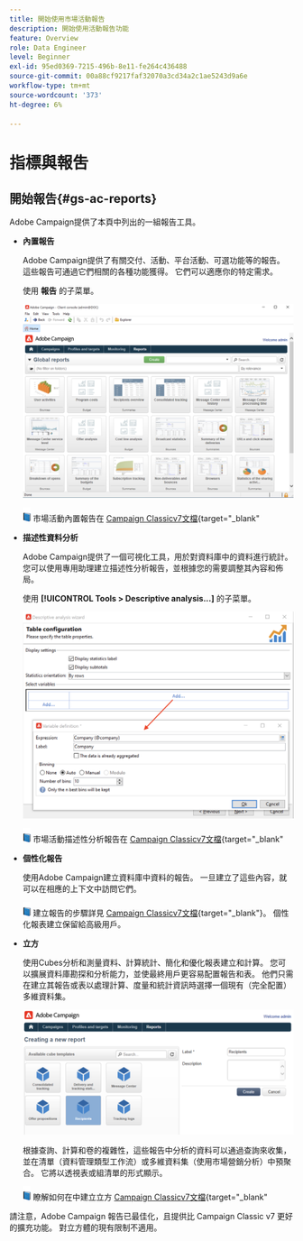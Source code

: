 ```yaml
---
title: 開始使用市場活動報告
description: 開始使用活動報告功能
feature: Overview
role: Data Engineer
level: Beginner
exl-id: 95ed0369-7215-496b-8e11-fe264c436488
source-git-commit: 00a88cf9217faf32070a3cd34a2c1ae5243d9a6e
workflow-type: tm+mt
source-wordcount: '373'
ht-degree: 6%

---
```


# 指標與報吿

## 開始報告{#gs-ac-reports}

Adobe Campaign提供了本頁中列出的一組報告工具。

* **內置報告**

   Adobe Campaign提供了有關交付、活動、平台活動、可選功能等的報告。 這些報告可通過它們相關的各種功能獲得。 它們可以適應你的特定需求。

   使用 **報告** 的子菜單。

   ![](assets/built-in-reports.png)

   ![](../assets/do-not-localize/book.png) 市場活動內置報告在 [Campaign Classicv7文檔](https://experienceleague.adobe.com/docs/campaign-classic/using/reporting/accessing-built-in-reports/about-campaign-built-in-reports.html){target=&quot;_blank&quot;

* **描述性資料分析**

   Adobe Campaign提供了一個可視化工具，用於對資料庫中的資料進行統計。 您可以使用專用助理建立描述性分析報告，並根據您的需要調整其內容和佈局。

   使用 **[!UICONTROL Tools > Descriptive analysis...]** 的子菜單。

   ![](assets/desc-analysis-report.png)

   ![](../assets/do-not-localize/book.png) 市場活動描述性分析報告在 [Campaign Classicv7文檔](https://experienceleague.adobe.com/docs/campaign-classic/using/reporting/analyzing-populations/about-descriptive-analysis.html){target=&quot;_blank&quot;

* **個性化報告**

   使用Adobe Campaign建立資料庫中資料的報告。 一旦建立了這些內容，就可以在相應的上下文中訪問它們。

   ![](../assets/do-not-localize/book.png) 建立報告的步驟詳見 [Campaign Classicv7文檔](https://experienceleague.adobe.com/docs/campaign-classic/using/reporting/creating-new-reports/about-reports-creation-in-campaign.html){target=&quot;_blank&quot;}。 個性化報表建立保留給高級用戶。

* **立方**

   使用Cubes分析和測量資料、計算統計、簡化和優化報表建立和計算。  您可以擴展資料庫勘探和分析能力，並使最終用戶更容易配置報告和表。 他們只需在建立其報告或表以處理計算、度量和統計資訊時選擇一個現有（完全配置）多維資料集。

   ![](assets/create-a-report.png)

   根據查詢、計算和卷的複雜性，這些報告中分析的資料可以通過查詢來收集，並在清單（資料管理類型工作流）或多維資料集（使用市場營銷分析）中預聚合。 它將以透視表或組清單的形式顯示。

   ![](../assets/do-not-localize/book.png) 瞭解如何在中建立立方 [Campaign Classicv7文檔](https://experienceleague.adobe.com/docs/campaign-classic/using/reporting/designing-reports-with-cubes/about-cubes.html){target=&quot;_blank&quot;


請注意，Adobe Campaign 報告已最佳化，且提供比 Campaign Classic v7 更好的擴充功能。 對立方體的現有限制不適用。
